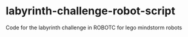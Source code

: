 # labyrinth-challenge-robot-script

Code for the labyrinth challenge in ROBOTC for lego mindstorm robots
